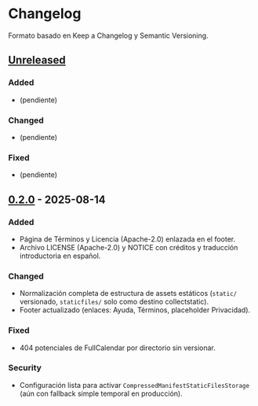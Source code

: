 # Changelog

Formato basado en Keep a Changelog y Semantic Versioning.

## [Unreleased]
### Added
- (pendiente)

### Changed
- (pendiente)

### Fixed
- (pendiente)

## [0.2.0] - 2025-08-14
### Added
- Página de Términos y Licencia (Apache-2.0) enlazada en el footer.
- Archivo LICENSE (Apache-2.0) y NOTICE con créditos y traducción introductoria en español.

### Changed
- Normalización completa de estructura de assets estáticos (`static/` versionado, `staticfiles/` solo como destino collectstatic).
- Footer actualizado (enlaces: Ayuda, Términos, placeholder Privacidad).

### Fixed
- 404 potenciales de FullCalendar por directorio sin versionar.

### Security
- Configuración lista para activar `CompressedManifestStaticFilesStorage` (aún con fallback simple temporal en producción).

[Unreleased]: https://github.com/nsmn-lsc/mindara/compare/v0.2.0...HEAD
[0.2.0]: https://github.com/nsmn-lsc/mindara/releases/tag/v0.2.0
